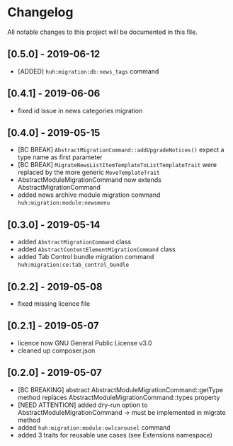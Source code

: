 # Changelog
All notable changes to this project will be documented in this file.

## [0.5.0] - 2019-06-12

- [ADDED] `huh:migration:db:news_tags` command

## [0.4.1] - 2019-06-06

- fixed id issue in news categories migration

## [0.4.0] - 2019-05-15

- [BC BREAK] `AbstractMigrationCommand::addUpgradeNotices()` expect a type name as first parameter
- [BC BREAK] `MigrateNewsListItemTemplateToListTemplateTrait` were replaced by the more generic `MoveTemplateTrait`
- AbstractModuleMigrationCommand now extends AbstractMigrationCommand
- added news archive module migration command `huh:migration:module:newsmenu`

## [0.3.0] - 2019-05-14

- added `AbstractMigrationCommand` class
- added `AbstractContentElementMigrationCommand` class
- added Tab Control bundle migration command `huh:migration:ce:tab_control_bundle`

## [0.2.2] - 2019-05-08

- fixed missing licence file

## [0.2.1] - 2019-05-07

- licence now GNU General Public License v3.0
- cleaned up composer.json

## [0.2.0] - 2019-05-07

- [BC BREAKING] abstract AbstractModuleMigrationCommand::getType method replaces AbstractModuleMigrationCommand::types property
- [NEED ATTENTION] added dry-run option to AbstractModuleMigrationCommand -> must be implemented in migrate method
- added `huh:migration:module:owlcarousel` command
- added 3 traits for reusable use cases (see Extensions namespace)

